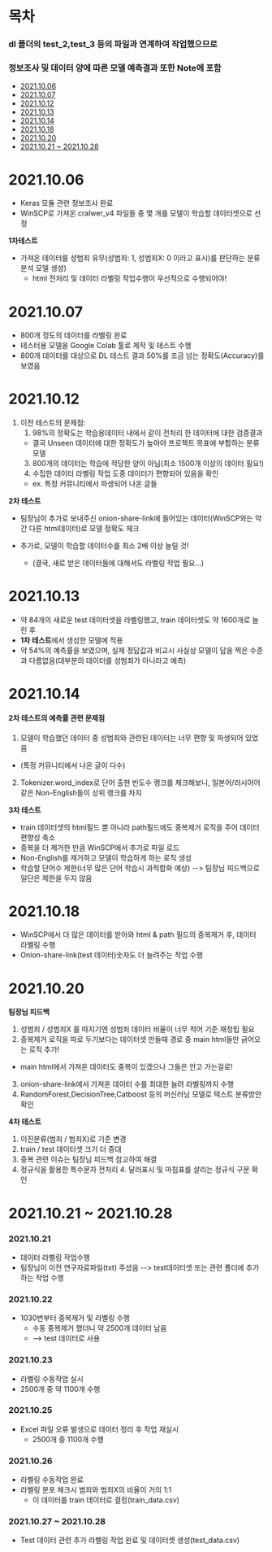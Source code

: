 # 목차
### dl 폴더의 test_2,test_3 등의 파일과 연계하여 작업했으므로 
### 정보조사 및 데이터 양에 따른 모델 예측결과 또한 Note에 포함
* [2021.10.06](#anchor-20211006)
* [2021.10.07](#anchor-20211007)
* [2021.10.12](#anchor-20211012)
* [2021.10.13](#anchor-20211013)
* [2021.10.14](#anchor-20211014)
* [2021.10.18](#anchor-20211018)
* [2021.10.20](#anchor-20211020)
* [2021.10.21 ~ 2021.10.28](#anchor-20211021)


# 2021.10.06
* Keras 모듈 관련 정보조사 완료
* WinSCP로 가져온 cralwer_v4 파일들 중 몇 개를 모델이 학습할 데이터셋으로 선정

**1차테스트**
- 가져온 데이터를 성범죄 유무(성범죄: 1, 성범죄X: 0  이라고 표시)를 판단하는 분류분석 모델 생성)
    - html 전처리 및 데이터 라벨링 작업수행이 우선적으로 수행되어야!


# 2021.10.07
* 800개 정도의 데이터를 라벨링 완료
* 테스터용 모델을 Google Colab 툴로 제작 및 테스트 수행
* 800개 데이터를 대상으로 DL 테스트 결과 50%를 조금 넘는 정확도(Accuracy)를 보였음


# 2021.10.12
1. 이전 테스트의 문제점:
    1. 98%의 정확도는 학습용데이터 내에서 같이 전처리 한 데이터에 대한 검증결과
    *  결국 Unseen 데이터에 대한 정확도가 높아야 프로젝트 목표에 부합하는 분류모델
    3. 800개의 데이터는 학습에 적당한 양이 아님(최소 1500개 이상의 데이터 필요!) 
    4. 수집한 데이터 라벨링 작업 도중 데이터가 편향되어 있음을 확인
    * ex. 특정 커뮤니티에서 파생되어 나온 글들


**2차 테스트**
* 팀장님이 추가로 보내주신 onion-share-link에 들어있는 데이터(WinSCP와는 약간 다른 html데이터)로 모델 정확도 체크

* 추가로, 모델이 학습할 데이터수를 최소 2배 이상 늘릴 것!
    * (결국, 새로 받은 데이터들에 대해서도 라벨링 작업 필요...)


# 2021.10.13
* 약 84개의 새로운 test 데이터셋을 라벨링했고, train 데이터셋도 약 1600개로 늘린 후 
* **1차 테스트**에서 생성한 모델에 적용
* 약 54%의 예측률을 보였으며, 실제 정답값과 비교시 사실상 모델이 답을 찍은 수준과 다름없음(대부분의 데이터를 성범죄가 아니라고 예측)


# 2021.10.14
#### 2차 테스트의 예측률 관련 문제점
1. 모델이 학습했던 데이터 중 성범죄와 관련된 데이터는 너무 편향 및 파생되어 있었음
* (특정 커뮤니티에서 나온 글이 다수)
2. Tokenizer.word_index로 단어 출현 빈도수 랭크를 체크해보니, 일본어/러시아어 같은 Non-English들이 상위 랭크를 차지 

**3차 테스트**
* train 데이터셋의 html필드 뿐 아니라 path필드에도 중복제거 로직을 주어 데이터 편향성 축소
* 중복을 더 제거한 만큼 WinSCP에서 추가로 파일 로드
* Non-English를 제거하고 모델이 학습하게 하는 로직 생성
* 학습할 단어수 제한(너무 많은 단어 학습시 과적합화 예상) --> 팀장님 피드백으로 일단은 제한을 두지 않음


# 2021.10.18
* WinSCP에서 더 많은 데이터를 받아와 html & path 필드의 중복제거 후, 데이터 라벨링 수행
* Onion-share-link(test 데이터)숫자도 더 늘려주는 작업 수행


# 2021.10.20

**팀장님 피드백**
1. 성범죄 / 성범죄X 를 따지기엔 성범죄 데이터 비율이 너무 적어 기준 재정립 필요
2. 중복제거 로직을 따로 두기보다는 데이터셋 만들때 경로 중 main html들만 긁어오는 로직 추가!
* main html에서 가져온 데이터도 중복이 있겠으나 그들은 안고 가는걸로!
3. onion-share-link에서 가져온 데이터 수를 최대한 늘려 라벨링까지 수행
4. RandomForest,DecisionTree,Catboost 등의 머신러닝 모델로 텍스트 분류방안 확인


**4차 테스트**
1. 이진분류(범죄 / 범죄X)로 기준 변경
2. train / test 데이터셋 크기 더 증대
3. 중복 관련 이슈는 팀장님 피드백 참고하여 해결
4. 정규식을 활용한 특수문자 전처리
    4. 달러표시 및 마침표를 살리는 정규식 구문 확인


# 2021.10.21 ~ 2021.10.28

### 2021.10.21
* 데이터 라벨링 작업수행
* 팀장님이 이전 연구자료파일(txt) 주셨음 --> test데이터셋 또는 관련 폴더에 추가하는 작업 수행

### 2021.10.22
* 1030번부터 중복제거 및 라벨링 수행
    * 수동 중복제거 했더니 약 2500개 데이터 남음
    * --> test 데이터로 사용

### 2021.10.23
* 라벨링 수동작업 실시
* 2500개 중 약 1100개 수행


### 2021.10.25
* Excel 파일 오류 발생으로 데이터 정리 후 작업 재실시 
    * 2500개 중 1100개 수행


### 2021.10.26
* 라벨링 수동작업 완료
* 라벨링 분포 체크시 범죄와 범죄X의 비율이 거의 1:1
    * 이 데이터를 train 데이터로 결정(train_data.csv)


### 2021.10.27 ~ 2021.10.28
* Test 데이터 관련 추가 라벨링 작업 완료 및 데이터셋 생성(test_data.csv)




